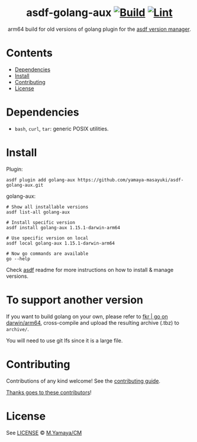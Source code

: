 <div align="center">

# asdf-golang-aux [![Build](https://github.com/yamaya-masayuki/asdf-golang-aux/actions/workflows/build.yml/badge.svg)](https://github.com/yamaya-masayuki/asdf-golang-aux/actions/workflows/build.yml) [![Lint](https://github.com/yamaya-masayuki/asdf-golang-aux/actions/workflows/lint.yml/badge.svg)](https://github.com/yamaya-masayuki/asdf-golang-aux/actions/workflows/lint.yml)

arm64 build for old versions of golang plugin for the [asdf version manager](https://asdf-vm.com).

</div>

# Contents

- [Dependencies](#dependencies)
- [Install](#install)
- [Contributing](#contributing)
- [License](#license)

# Dependencies

- `bash`, `curl`, `tar`: generic POSIX utilities.

# Install

Plugin:

```shell
asdf plugin add golang-aux https://github.com/yamaya-masayuki/asdf-golang-aux.git
```

golang-aux:

```shell
# Show all installable versions
asdf list-all golang-aux

# Install specific version
asdf install golang-aux 1.15.1-darwin-arm64

# Use specific version on local
asdf local golang-aux 1.15.1-darwin-arm64

# Now go commands are available
go --help
```

Check [asdf](https://github.com/asdf-vm/asdf) readme for more instructions on how to
install & manage versions.

# To support another version

If you want to build golang on your own, please refer to [fkr | go on darwin/arm64](https://hazardous.org/archive/blog/go/apple/2020/11/26/go-on-darwin-arm64), cross-compile and upload the resulting archive (.tbz) to `archive/`.

You will need to use git lfs since it is a large file.

# Contributing

Contributions of any kind welcome! See the [contributing guide](contributing.md).

[Thanks goes to these contributors](https://github.com/yamaya-masayuki/asdf-golang-aux/graphs/contributors)!

# License

See [LICENSE](LICENSE) © [M.Yamaya/CM](https://github.com/yamaya-masayuki/)
